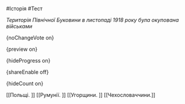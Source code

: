 #Історія #Тест

*Територія Північної Буковини в листопаді 1918 року була окупована військами*

{noChangeVote on}

{preview on}

{hideProgress on}

{shareEnable off}

{hideCount on}

[[Польщі. ]]
[[Румунії. ]]
[[Угорщини. ]]
[[Чехословаччини.]]
